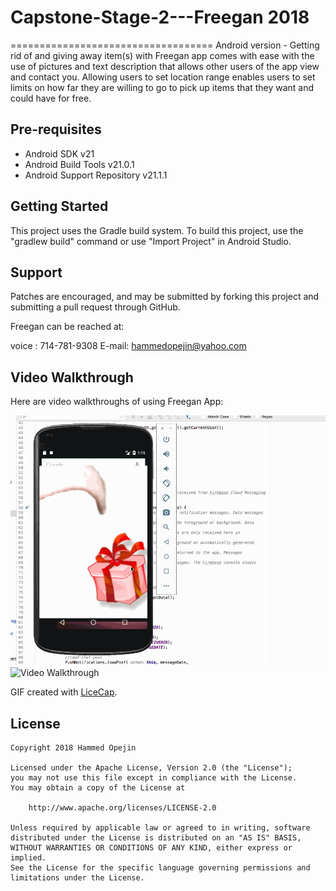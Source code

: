# Capstone-Stage-2---Freegan 2018
===================================
Android version - Getting rid of and giving away item(s) with Freegan app comes with ease with the use of pictures and text description that allows other users of the app view and contact you.
Allowing users to set location range enables users to set limits on how far they are willing to go to pick up items that they want and could have for free.

Pre-requisites
--------------

- Android SDK v21
- Android Build Tools v21.0.1
- Android Support Repository v21.1.1

Getting Started
---------------

This project uses the Gradle build system. To build this project, use the
"gradlew build" command or use "Import Project" in Android Studio.

Support
-------

Patches are encouraged, and may be submitted by forking this project and
submitting a pull request through GitHub.

Freegan can be reached at:

voice :    714-781-9308
E-mail:    hammedopejin@yahoo.com

## Video Walkthrough 

Here are video walkthroughs of using Freegan App:

<img src='https://github.com/hammedopejin/Capstone-Stage-2---Freegan/blob/master/app/src/main/Freegan%20App%20Demo2.gif' title='Video Walkthrough' width='' alt='Video Walkthrough' />

<img src='https://github.com/hammedopejin/Capstone-Stage-2---Freegan/blob/master/app/src/main/Freegan%20App%20Demo.gif' title='Video Walkthrough' width='' alt='Video Walkthrough' />

GIF created with [LiceCap](http://www.cockos.com/licecap/).

## License

    Copyright 2018 Hammed Opejin

    Licensed under the Apache License, Version 2.0 (the "License");
    you may not use this file except in compliance with the License.
    You may obtain a copy of the License at

        http://www.apache.org/licenses/LICENSE-2.0

    Unless required by applicable law or agreed to in writing, software
    distributed under the License is distributed on an "AS IS" BASIS,
    WITHOUT WARRANTIES OR CONDITIONS OF ANY KIND, either express or implied.
    See the License for the specific language governing permissions and
    limitations under the License.

